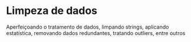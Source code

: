 
# Limpeza de dados

Aperfeiçoando o tratamento de dados, limpando strings, aplicando estatística, removando dados redundantes, tratando outliers, entre outros
